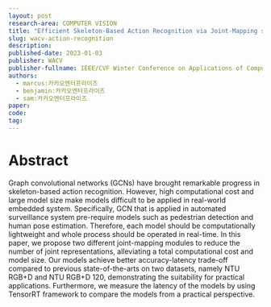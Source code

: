 ```yaml
---
layout: post
research-area: COMPUTER VISION
title: "Efficient Skeleton-Based Action Recognition via Joint-Mapping strategies"
slug: wacv-action-recognition
description:
published-date: 2023-01-03
publisher: WACV
publisher-fullname: IEEE/CVF Winter Conference on Applications of Computer Vision (WACV)
authors:
  - marcus:카카오엔터프라이즈
  - benjamin:카카오엔터프라이즈
  - sam:카카오엔터프라이즈
paper:
code: 
tag:
---
```


# Abstract

Graph convolutional networks (GCNs) have brought remarkable progress in skeleton-based action recognition. However, high computational cost and large model size make models difficult to be applied in real-world embedded system. Specifically, GCN that is applied in automated surveillance system pre-require models such as pedestrian detection and human pose estimation. Therefore, each model should be computationally lightweight and whole process should be operated in real-time. In this paper, we propose two different joint-mapping modules to reduce the number of joint representations, alleviating a total computational cost and model size. Our models achieve better accuracy-latency trade-off compared to previous state-of-the-arts on two datasets, namely NTU RGB+D and NTU RGB+D 120, demonstrating the suitability for practical applications. Furthermore, we measure the latency of the models by using TensorRT framework to compare the models from a practical perspective.
